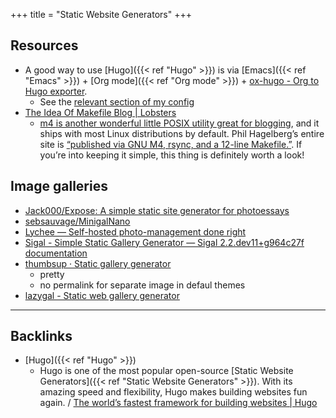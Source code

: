 +++
title = "Static Website Generators"
+++


## Resources

- A good way to use [Hugo]({{< ref "Hugo" >}}) is via [Emacs]({{< ref "Emacs" >}}) + [Org mode]({{< ref "Org mode" >}}) + [ox-hugo - Org to Hugo exporter](https://ox-hugo.scripter.co/).
	- See the [relevant section of my config](https://github.com/freetonik/emacs-dotfiles#blogging-with-hugo)
- [The Idea Of Makefile Blog | Lobsters](https://lobste.rs/s/0skwhg/idea_makefile_blog)
	- [m4 is another wonderful little POSIX utility great for blogging](https://chrisman.github.io/9.html), and it ships with most Linux distributions by default. Phil Hagelberg’s entire site is [“published via GNU M4, rsync, and a 12-line Makefile.”](https://technomancy.us/colophon). If you’re into keeping it simple, this thing is definitely worth a look!


## Image galleries
- [Jack000/Expose: A simple static site generator for photoessays](https://github.com/Jack000/expose)
- [sebsauvage/MinigalNano](https://github.com/sebsauvage/MinigalNano)
- [Lychee — Self-hosted photo-management done right](https://lycheeorg.github.io/)
- [Sigal - Simple Static Gallery Generator — Sigal 2.2.dev11+g964c27f documentation](http://sigal.saimon.org/en/latest/)
- [thumbsup · Static gallery generator](https://thumbsup.github.io/)
	- pretty
	- no permalink for separate image in defaul themes
- [lazygal - Static web gallery generator](https://sml.zincube.net/~niol/repositories.git/lazygal/about/)

---
## Backlinks
* [Hugo]({{< ref "Hugo" >}})
	* Hugo is one of the most popular open-source [Static Website Generators]({{< ref "Static Website Generators" >}}). With its amazing speed and flexibility, Hugo makes building websites fun again. / [The world’s fastest framework for building websites | Hugo](https://gohugo.io/)

